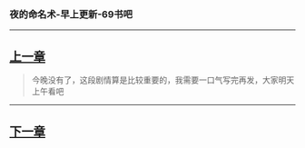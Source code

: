 ### 夜的命名术-早上更新-69书吧

--------
[上一章](./e2a471110f5f22fa13af8ecec4f6f0ca.md)
--------


>
>
>
>今晚没有了，这段剧情算是比较重要的，我需要一口气写完再发，大家明天上午看吧
>
>

--------
[下一章](./5ff3eb276c08a8368df9f715b620d116.md)
--------
